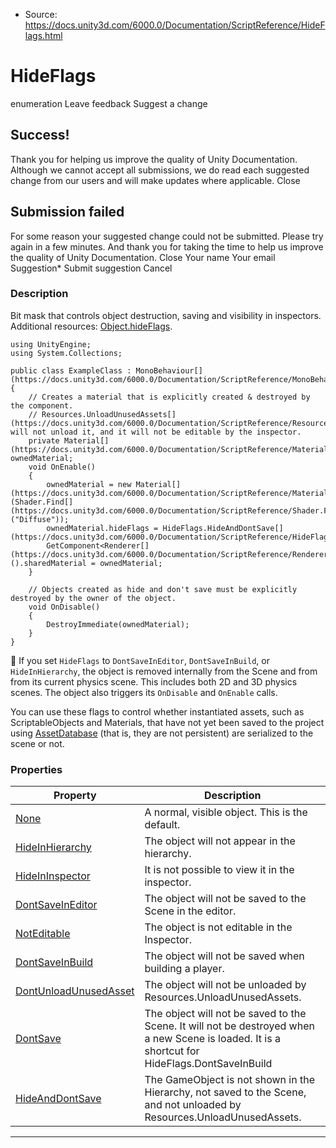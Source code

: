 * Source: https://docs.unity3d.com/6000.0/Documentation/ScriptReference/HideFlags.html

# HideFlags
enumeration
Leave feedback
Suggest a change
## Success!
Thank you for helping us improve the quality of Unity Documentation. Although we cannot accept all submissions, we do read each suggested change from our users and will make updates where applicable.
Close
## Submission failed
For some reason your suggested change could not be submitted. Please <a>try again</a> in a few minutes. And thank you for taking the time to help us improve the quality of Unity Documentation.
Close
Your name Your email Suggestion* Submit suggestion
Cancel
### Description
Bit mask that controls object destruction, saving and visibility in inspectors.
Additional resources: [Object.hideFlags](https://docs.unity3d.com/6000.0/Documentation/ScriptReference/Object-hideFlags.html).
```
using UnityEngine;
using System.Collections;  
  
public class ExampleClass : MonoBehaviour[](https://docs.unity3d.com/6000.0/Documentation/ScriptReference/MonoBehaviour.html)
{
    // Creates a material that is explicitly created & destroyed by the component.
    // Resources.UnloadUnusedAssets[](https://docs.unity3d.com/6000.0/Documentation/ScriptReference/Resources.UnloadUnusedAssets.html) will not unload it, and it will not be editable by the inspector.
    private Material[](https://docs.unity3d.com/6000.0/Documentation/ScriptReference/Material.html) ownedMaterial;
    void OnEnable()
    {
        ownedMaterial = new Material[](https://docs.unity3d.com/6000.0/Documentation/ScriptReference/Material.html)(Shader.Find[](https://docs.unity3d.com/6000.0/Documentation/ScriptReference/Shader.Find.html)("Diffuse"));
        ownedMaterial.hideFlags = HideFlags.HideAndDontSave[](https://docs.unity3d.com/6000.0/Documentation/ScriptReference/HideFlags.HideAndDontSave.html);
        GetComponent<Renderer[](https://docs.unity3d.com/6000.0/Documentation/ScriptReference/Renderer.html)>().sharedMaterial = ownedMaterial;
    }  
  
    // Objects created as hide and don't save must be explicitly destroyed by the owner of the object.
    void OnDisable()
    {
        DestroyImmediate(ownedMaterial);
    }
}

```

If you set `HideFlags` to `DontSaveInEditor`, `DontSaveInBuild`, or `HideInHierarchy`, the object is removed internally from the Scene and from from its current physics scene. This includes both 2D and 3D physics scenes. The object also triggers its `OnDisable` and `OnEnable` calls.   
  
You can use these flags to control whether instantiated assets, such as ScriptableObjects and Materials, that have not yet been saved to the project using [AssetDatabase](https://docs.unity3d.com/6000.0/Documentation/ScriptReference/AssetDatabase.html) (that is, they are not persistent) are serialized to the scene or not. 
### Properties
Property | Description  
---|---  
[None](https://docs.unity3d.com/6000.0/Documentation/ScriptReference/HideFlags.None.html) | A normal, visible object. This is the default.  
[HideInHierarchy](https://docs.unity3d.com/6000.0/Documentation/ScriptReference/HideFlags.HideInHierarchy.html) | The object will not appear in the hierarchy.  
[HideInInspector](https://docs.unity3d.com/6000.0/Documentation/ScriptReference/HideFlags.HideInInspector.html) | It is not possible to view it in the inspector.  
[DontSaveInEditor](https://docs.unity3d.com/6000.0/Documentation/ScriptReference/HideFlags.DontSaveInEditor.html) | The object will not be saved to the Scene in the editor.  
[NotEditable](https://docs.unity3d.com/6000.0/Documentation/ScriptReference/HideFlags.NotEditable.html) | The object is not editable in the Inspector.  
[DontSaveInBuild](https://docs.unity3d.com/6000.0/Documentation/ScriptReference/HideFlags.DontSaveInBuild.html) | The object will not be saved when building a player.  
[DontUnloadUnusedAsset](https://docs.unity3d.com/6000.0/Documentation/ScriptReference/HideFlags.DontUnloadUnusedAsset.html) | The object will not be unloaded by Resources.UnloadUnusedAssets.  
[DontSave](https://docs.unity3d.com/6000.0/Documentation/ScriptReference/HideFlags.DontSave.html) | The object will not be saved to the Scene. It will not be destroyed when a new Scene is loaded. It is a shortcut for HideFlags.DontSaveInBuild | HideFlags.DontSaveInEditor | HideFlags.DontUnloadUnusedAsset.  
[HideAndDontSave](https://docs.unity3d.com/6000.0/Documentation/ScriptReference/HideFlags.HideAndDontSave.html) | The GameObject is not shown in the Hierarchy, not saved to the Scene, and not unloaded by Resources.UnloadUnusedAssets.  
* * *

